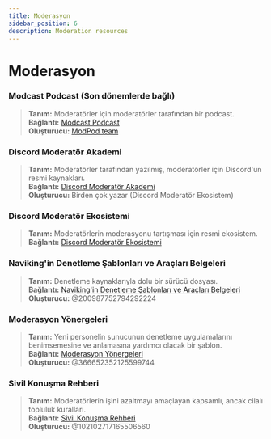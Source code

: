 ```yaml
---
title: Moderasyon
sidebar_position: 6
description: Moderation resources
---
```


# Moderasyon

### **Modcast Podcast** (Son dönemlerde bağlı)
> __Tanım:__ Moderatörler için moderatörler tarafından bir podcast.   <br/>
__Bağlantı:__ [Modcast Podcast](https://modcast.network/)   <br/>
__Oluşturucu:__ [ModPod team](https://modcast.network/meet-the-team/) 

### **Discord Moderatör Akademi**
> __Tanım:__ Moderatörler tarafından yazılmış, moderatörler için Discord'un resmi kaynakları.   <br/>
__Bağlantı:__ [Discord Moderatör Akademi](https://dis.gd/moderation)   <br/>
__Oluşturucu:__ Birden çok yazar (Discord Moderatör Ekosistem)

### **Discord Moderatör Ekosistemi** 
> __Tanım:__ Moderatörlerin moderasyonu tartışması için resmi ekosistem.   <br/>
__Bağlantı:__ [Discord Moderatör Ekosistemi](https://discord.com/blog/announcing-the-discord-moderator-academy-exam)

### **Naviking'in Denetleme Şablonları ve Araçları Belgeleri**
> __Tanım:__ Denetleme kaynaklarıyla dolu bir sürücü dosyası.   <br/>
__Bağlantı:__ [Naviking'in Denetleme Şablonları ve Araçları Belgeleri](https://drive.google.com/drive/folders/1vqdEEBqqCftZgMTkgqK8sKzxtdMANu4U)   <br/>
__Oluşturucu:__ @200987752794292224

### **Moderasyon Yönergeleri**
> __Tanım:__ Yeni personelin sunucunun denetleme uygulamalarını benimsemesine ve anlamasına yardımcı olacak bir şablon.   <br/>
__Bağlantı:__ [Moderasyon Yönergeleri](https://staff-guidelines.super.site/)   <br/>
__Oluşturucu:__ @366652352125599744

### **Sivil Konuşma Rehberi**
> __Tanım:__ Moderatörlerin işini azaltmayı amaçlayan kapsamlı, ancak cilalı topluluk kuralları.   <br/>
__Bağlantı:__ [Sivil Konuşma Rehberi](https://conversation.guide/)   <br/>
__Oluşturucu:__ @102102717165506560
